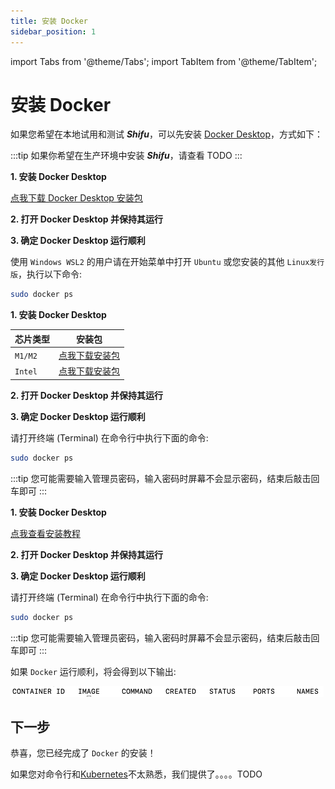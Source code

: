 ```yaml
---
title: 安装 Docker
sidebar_position: 1
---
```


import Tabs from '@theme/Tabs';
import TabItem from '@theme/TabItem';

# 安装 Docker

如果您希望在本地试用和测试 ***Shifu***，可以先安装 [Docker Desktop](https://www.docker.com)，方式如下：

:::tip
如果你希望在生产环境中安装 ***Shifu***，请查看 TODO
:::

<Tabs groupId="operating-systems">
<TabItem value="win" label="Windows">

**1. 安装 Docker Desktop**

[点我下载 Docker Desktop 安装包](https://desktop.docker.com/win/main/amd64/Docker%20Desktop%20Installer.exe)

**2. 打开 Docker Desktop 并保持其运行**

**3. 确定 Docker Desktop 运行顺利**

使用 `Windows WSL2` 的用户请在开始菜单中打开 `Ubuntu` 或您安装的其他 `Linux发行版`，执行以下命令:

```bash
sudo docker ps
```

</TabItem>
<TabItem value="mac" label="macOS">

**1. 安装 Docker Desktop**

| 芯片类型 | 安装包 |
|--|--|
| `M1/M2` | [点我下载安装包](https://desktop.docker.com/mac/main/arm64/Docker.dmg) |
| `Intel` | [点我下载安装包](https://desktop.docker.com/mac/main/amd64/Docker.dmg) |

**2. 打开 Docker Desktop 并保持其运行**

**3. 确定 Docker Desktop 运行顺利**

请打开终端 (Terminal) 在命令行中执行下面的命令:

```bash
sudo docker ps
```

:::tip
您可能需要输入管理员密码，输入密码时屏幕不会显示密码，结束后敲击回车即可
:::

</TabItem>
<TabItem value="linux" label="Linux">

**1. 安装 Docker Desktop**

[点我查看安装教程](https://docs.docker.com/desktop/install/linux-install/)

**2. 打开 Docker Desktop 并保持其运行**

**3. 确定 Docker Desktop 运行顺利**

请打开终端 (Terminal) 在命令行中执行下面的命令:

```bash
sudo docker ps
```

:::tip
您可能需要输入管理员密码，输入密码时屏幕不会显示密码，结束后敲击回车即可
:::

</TabItem>
</Tabs>

如果 `Docker` 运行顺利，将会得到以下输出:  

![](images/docker_run.png)

## 下一步

恭喜，您已经完成了 `Docker` 的安装！

如果您对命令行和[Kubernetes](https://kubernetes.io)不太熟悉，我们提供了。。。。TODO

